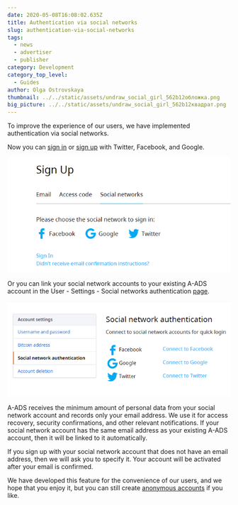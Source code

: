 ```yaml
---
date: 2020-05-08T16:08:02.635Z
title: Authentication via social networks
slug: authentication-via-social-networks
tags:
  - news
  - advertiser
  - publisher
category: Development
category_top_level:
  - Guides
author: Olga Ostrovskaya
thumbnail: ../../static/assets/undraw_social_girl_562b12обложка.png
big_picture: ../../static/assets/undraw_social_girl_562b12квадрат.png
---
```

To improve the experience of our users, we have implemented authentication via social networks.

Now you can [sign in](https://a-ads.com/user/sign_in#!social-networks) or [sign up](https://a-ads.com/user/sign_up#!social-networks) with Twitter, Facebook, and Google.

![ sign in or sign up with Twitter, Facebook, or Google.](../../static/assets/снимок-экрана-48-1.png " sign in or sign up with Twitter, Facebook, or Google.")

Or you can link your social network accounts to your existing A-ADS account in the User - Settings - Social networks authentication [page](https://a-ads.com/user/social_networks).

![Link your social network accounts to your existing A-ADS account](../../static/assets/снимок-экрана-50-11.png "Link your social network accounts to your existing A-ADS account")

A-ADS receives the minimum amount of personal data from your social network account and records only your email address. We use it for access recovery, security confirmations, and other relevant notifications. If your social network account has the same email address as your existing A-ADS account, then it will be linked to it automatically.

If you sign up with your social network account that does not have an email address, then we will ask you to specify it. Your account will be activated after your email is confirmed.

We have developed this feature for the convenience of our users, and we hope that you enjoy it, but you can still create [anonymous accounts](https://a-ads.com/blog/2020-04-08-important-changes-for-unregistered-users/) if you like.
